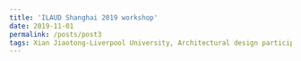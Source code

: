 ```yaml
---
title: 'ILAUD Shanghai 2019 workshop'
date: 2019-11-01
permalink: /posts/post3
tags: Xian Jiaotong-Liverpool University, Architectural design participants
---
```

